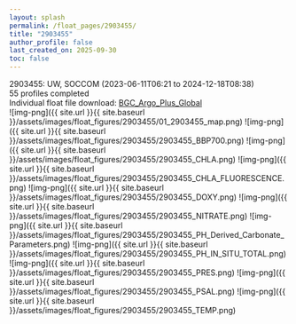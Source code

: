 ```yaml
---
layout: splash
permalink: /float_pages/2903455/
title: "2903455"
author_profile: false
last_created_on: 2025-09-30
toc: false
---
```

 
2903455: UW, SOCCOM (2023-06-11T06:21 to 2024-12-18T08:38)\
55 profiles completed\
Individual float file download: [BGC_Argo_Plus_Global](https://ftp.soest.hawaii.edu/bgc_argo_plus/Individual_Floats/outliers_removed/2903455_Sprof_processed.nc)\
![img-png]({{ site.url }}{{ site.baseurl }}/assets/images/float_figures/2903455/01_2903455_map.png)
![img-png]({{ site.url }}{{ site.baseurl }}/assets/images/float_figures/2903455/2903455_BBP700.png)
![img-png]({{ site.url }}{{ site.baseurl }}/assets/images/float_figures/2903455/2903455_CHLA.png)
![img-png]({{ site.url }}{{ site.baseurl }}/assets/images/float_figures/2903455/2903455_CHLA_FLUORESCENCE.png)
![img-png]({{ site.url }}{{ site.baseurl }}/assets/images/float_figures/2903455/2903455_DOXY.png)
![img-png]({{ site.url }}{{ site.baseurl }}/assets/images/float_figures/2903455/2903455_NITRATE.png)
![img-png]({{ site.url }}{{ site.baseurl }}/assets/images/float_figures/2903455/2903455_PH_Derived_Carbonate_Parameters.png)
![img-png]({{ site.url }}{{ site.baseurl }}/assets/images/float_figures/2903455/2903455_PH_IN_SITU_TOTAL.png)
![img-png]({{ site.url }}{{ site.baseurl }}/assets/images/float_figures/2903455/2903455_PRES.png)
![img-png]({{ site.url }}{{ site.baseurl }}/assets/images/float_figures/2903455/2903455_PSAL.png)
![img-png]({{ site.url }}{{ site.baseurl }}/assets/images/float_figures/2903455/2903455_TEMP.png)
